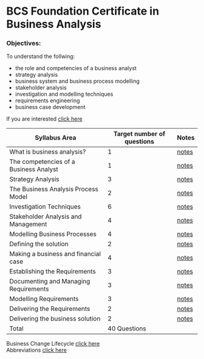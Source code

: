 # BCS Foundation Certificate in Business Analysis  

### Objectives:  
To understand the follwing:  
- the role and competencies of a business analyst
- strategy analysis
- business system and business process modelling
- stakeholder analysis
- investigation and modelling techniques
- requirements engineering
- business case development

If you are interested [click here](https://assets.ctfassets.net/6nfn3d4188qj/2457rF21Wk8qWgSw060KU4/fa04d08e9c7692c948952ce475ab811f/ba-foundation-syllabus.pdf)  

| Syllabus Area | Target number of questions | Notes |
| ------------- | -------------------------- | ----- |
| What is business analysis? | 1 | [notes]() |
| The competencies of a Business Analyst | 1 | [notes]() |
| Strategy Analysis | 3 | [notes]() |
| The Business Analysis Process Model |2 | [notes]() |
| Investigation Techniques | 6 | [notes]() |
| Stakeholder Analysis and Management | 4 | [notes]() |
| Modelling Business Processes | 4 | [notes]() |
| Defining the solution | 2 | [notes]() |
| Making a business and financial case | 4 | [notes]() |
| Establishing the Requirements | 3 | [notes]() |
| Documenting and Managing Requirements | 3 | [notes]() |
| Modelling Requirements | 3 | [notes]() |
| Delivering the Requirements | 2 | [notes]() |
| Delivering the business solution | 2 | [notes]() |
| Total | 40 Questions |  |

Business Change Lifecycle [click here](https://github.com/gia-bartlett/Business-Analysis/blob/master/BCL.md)  
Abbreviations [click here](https://github.com/gia-bartlett/Business-Analysis/blob/master/abbreviations.md)
